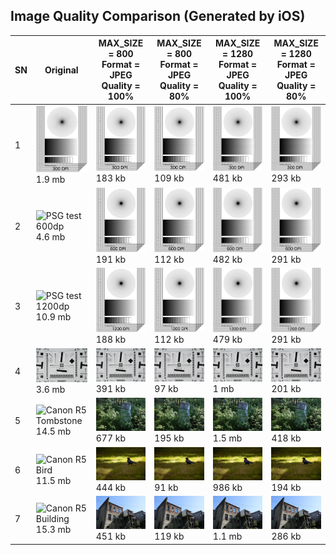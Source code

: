 ## Image Quality Comparison (Generated by iOS)

| SN | Original | MAX_SIZE = 800 <br/> Format = JPEG <br/> Quality = 100% | MAX_SIZE = 800 <br/> Format = JPEG <br/> Quality = 80% | MAX_SIZE = 1280 <br/> Format = JPEG <br/> Quality = 100% | MAX_SIZE = 1280 <br/> Format = JPEG <br/> Quality = 80% |
| --- | --- | --- | --- | --- | --- |
| 1 | <img src="/Image-Quality-Test/assets/psgtest300.png" width="350" title="PSG test 300dp"> <br/> 1.9 mb | <img src="/Image-Quality-Test/assets/ios/800-100-psg300dp.jpg" width="350" title="800 , 100%"> <br/> 183 kb | <img src="/Image-Quality-Test/assets/ios/800-80-psg300dp.jpg" width="350" title="800 , 80%"> <br/> 109 kb | <img src="/Image-Quality-Test/assets/ios/1280-100-psg300dp.jpg" width="350" title="1280 , 100%"> <br/> 481 kb | <img src="/Image-Quality-Test/assets/ios/1280-80-psg300dp.jpg" width="350" title="1280 , 80%"> <br/> 293 kb |
| 2 | <img src="/Image-Quality-Test/assets/psgtest600.png" width="350" title="PSG test 600dp"> <br/> 4.6 mb | <img src="/Image-Quality-Test/assets/ios/800-100-psg600dp.jpg" width="350" title="800 , 100%"> <br/> 191 kb | <img src="/Image-Quality-Test/assets/ios/800-80-psg600dp.jpg" width="350" title="800 , 80%"> <br/> 112 kb | <img src="/Image-Quality-Test/assets/ios/1280-100-psg600dp.jpg" width="350" title="1280 , 100%"> <br/> 482 kb | <img src="/Image-Quality-Test/assets/ios/1280-80-psg600dp.jpg" width="350" title="1280 , 80%"> <br/> 291 kb |
| 3 | <img src="/Image-Quality-Test/assets/psgtest1200.png" width="350" title="PSG test 1200dp"> <br/> 10.9 mb | <img src="/Image-Quality-Test/assets/ios/800-100-psg1200dp.jpg" width="350" title="800 , 100%"> <br/> 188 kb | <img src="/Image-Quality-Test/assets/ios/800-80-psg1200dp.jpg" width="350" title="800 , 80%"> <br/> 112 kb | <img src="/Image-Quality-Test/assets/ios/1280-100-psg1200dp.jpg" width="350" title="1280 , 100%"> <br/> 479 kb | <img src="/Image-Quality-Test/assets/ios/1280-80-psg1200dp.jpg" width="350" title="1280 , 80%"> <br/> 291 kb |
| 4 | <img src="/Image-Quality-Test/assets/canon_eos5d.jpeg" width="350" title="Canon EOS 5d"> <br/> 3.6 mb | <img src="/Image-Quality-Test/assets/ios/800-100-canon.jpg" width="350" title="800 , 100%"> <br/> 391 kb | <img src="/Image-Quality-Test/assets/ios/800-80-canon.jpg" width="350" title="800 , 80%"> <br/> 97 kb | <img src="/Image-Quality-Test/assets/ios/1280-100-canon.jpg" width="350" title="1280 , 100%"> <br/> 1 mb | <img src="/Image-Quality-Test/assets/ios/1280-80-canon.jpg" width="350" title="1280 , 80%"> <br/> 201 kb |
| 5 | <img src="/Image-Quality-Test/assets/canonr5-tombstone.jpg" width="350" title="Canon R5 Tombstone"> <br/> 14.5 mb | <img src="/Image-Quality-Test/assets/ios/800-100-canonr5-tombstone.jpg" width="350" title="800 , 100%"> <br/> 677 kb | <img src="/Image-Quality-Test/assets/ios/800-80-canonr5-tombstone.jpg" width="350" title="800 , 80%"> <br/> 195 kb | <img src="/Image-Quality-Test/assets/ios/1280-100-canonr5-tombstone.jpg" width="350" title="1280 , 100%"> <br/> 1.5 mb | <img src="/Image-Quality-Test/assets/ios/1280-80-canonr5-tombstone.jpg" width="350" title="1280 , 80%"> <br/> 418 kb |
| 6 | <img src="/Image-Quality-Test/assets/canonr5-bird.jpg" width="350" title="Canon R5 Bird"> <br/> 11.5 mb | <img src="/Image-Quality-Test/assets/ios/800-100-canonr5-bird.jpg" width="350" title="800 , 100%"> <br/> 444 kb | <img src="/Image-Quality-Test/assets/ios/800-80-canonr5-bird.jpg" width="350" title="800 , 80%"> <br/> 91 kb | <img src="/Image-Quality-Test/assets/ios/1280-100-canonr5-bird.jpg" width="350" title="1280 , 100%"> <br/> 986 kb | <img src="/Image-Quality-Test/assets/ios/1280-80-canonr5-bird.jpg" width="350" title="1280 , 80%"> <br/> 194 kb |
| 7 | <img src="/Image-Quality-Test/assets/canon-r5-buidling.jpg" width="350" title="Canon R5 Building"> <br/> 15.3 mb | <img src="/Image-Quality-Test/assets/ios/800-100-canonr5.jpg" width="350" title="800 , 100%"> <br/> 451 kb | <img src="/Image-Quality-Test/assets/ios/800-80-canonr5.jpg" width="350" title="800 , 80%"> <br/> 119 kb | <img src="/Image-Quality-Test/assets/ios/1280-100-canonr5.jpg" width="350" title="1280 , 100%"> <br/> 1.1 mb | <img src="/Image-Quality-Test/assets/ios/1280-80-canonr5.jpg" width="350" title="1280 , 80%"> <br/> 286 kb |


